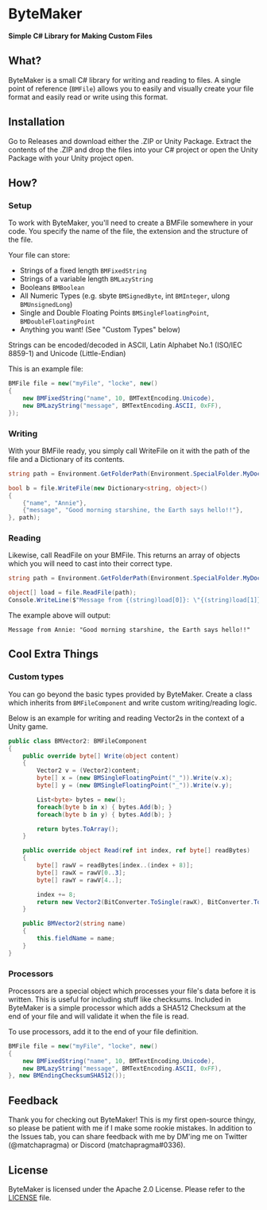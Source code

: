 # ByteMaker
**Simple C# Library for Making Custom Files**

## What?
ByteMaker is a small C# library for writing and reading to files. A single point of reference (`BMFile`) allows you to easily and visually create your file format and easily read or write using this format.

## Installation
Go to Releases and download either the .ZIP or Unity Package. Extract the contents of the .ZIP and drop the files into your C# project or open the Unity Package with your Unity project open.

## How?

### Setup
To work with ByteMaker, you'll need to create a BMFile somewhere in your code. You specify the name of the file, the extension and the structure of the file.

Your file can store:
- Strings of a fixed length `BMFixedString`
- Strings of a variable length `BMLazyString`
- Booleans `BMBoolean`
- All Numeric Types (e.g. sbyte `BMSignedByte`, int `BMInteger`, ulong `BMUnsignedLong`)
- Single and Double Floating Points `BMSingleFloatingPoint`, `BMDoubleFloatingPoint`
- Anything you want! (See "Custom Types" below)

Strings can be encoded/decoded in ASCII, Latin Alphabet No.1 (ISO/IEC 8859-1) and Unicode (Little-Endian)

This is an example file:
```csharp
BMFile file = new("myFile", "locke", new()
{
    new BMFixedString("name", 10, BMTextEncoding.Unicode),
    new BMLazyString("message", BMTextEncoding.ASCII, 0xFF),
});
```

### Writing
With your BMFile ready, you simply call WriteFile on it with the path of the file and a Dictionary of its contents.

```csharp
string path = Environment.GetFolderPath(Environment.SpecialFolder.MyDocuments);

bool b = file.WriteFile(new Dictionary<string, object>()
{
    {"name", "Annie"},
    {"message", "Good morning starshine, the Earth says hello!!"},
}, path);
```

### Reading
Likewise, call ReadFile on your BMFile. This returns an array of objects which you will need to cast into their correct type.

```csharp
string path = Environment.GetFolderPath(Environment.SpecialFolder.MyDocuments);

object[] load = file.ReadFile(path);
Console.WriteLine($"Message from {(string)load[0]}: \"{(string)load[1]}\"");
```

The example above will output:
```
Message from Annie: "Good morning starshine, the Earth says hello!!"
```

## Cool Extra Things
### Custom types
You can go beyond the basic types provided by ByteMaker. Create a class which inherits from `BMFileComponent` and write custom writing/reading logic.

Below is an example for writing and reading Vector2s in the context of a Unity game.
```csharp
public class BMVector2: BMFileComponent
{
    public override byte[] Write(object content)
    {
        Vector2 v = (Vector2)content;
        byte[] x = (new BMSingleFloatingPoint("_")).Write(v.x);
        byte[] y = (new BMSingleFloatingPoint("_")).Write(v.y);

        List<byte> bytes = new();
        foreach(byte b in x) { bytes.Add(b); }
        foreach(byte b in y) { bytes.Add(b); }

        return bytes.ToArray();
    }

    public override object Read(ref int index, ref byte[] readBytes)
    {
        byte[] rawV = readBytes[index..(index + 8)];
        byte[] rawX = rawV[0..3];
        byte[] rawY = rawV[4..];

        index += 8;
        return new Vector2(BitConverter.ToSingle(rawX), BitConverter.ToSingle(rawY));
    }

    public BMVector2(string name)
    {
        this.fieldName = name;
    }
}
```

### Processors
Processors are a special object which processes your file's data before it is written. This is useful for including stuff like checksums.
Included in ByteMaker is a simple processor which adds a SHA512 Checksum at the end of your file and will validate it when the file is read.

To use processors, add it to the end of your file definition.
```csharp
BMFile file = new("myFile", "locke", new()
{
    new BMFixedString("name", 10, BMTextEncoding.Unicode),
    new BMLazyString("message", BMTextEncoding.ASCII, 0xFF),
}, new BMEndingChecksumSHA512());
```

## Feedback
Thank you for checking out ByteMaker! This is my first open-source thingy, so please be patient with me if I make some rookie mistakes. In addition to the Issues tab, you can share feedback with me by DM'ing me on Twitter (@matchapragma) or Discord (matchapragma#0336).

## License
ByteMaker is licensed under the Apache 2.0 License. Please refer to the [LICENSE](LICENSE.md) file.
